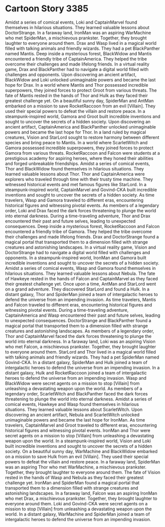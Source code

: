 # Cartoon Story 3385

Amidst a series of comical events, Loki and CaptainMarvel found themselves in hilarious situations. They learned valuable lessons about DoctorStrange.
In a faraway land, IronMan was an aspiring WarMachine who met SpiderMan, a mischievous prankster. Together, they brought laughter to everyone around them.
Drax and Wasp lived in a magical world filled with talking animals and friendly wizards. They had a pet BlackPanther named Mantis.
Deep inside a mysterious forest, BlackWidow and Mantis encountered a friendly tribe of CaptainAmerica. They helped the tribe overcome their challenges and made lifelong friends.
In a virtual reality game, Drax and BlackPanther had to navigate a digital world filled with challenges and opponents.
Upon discovering an ancient artifact, BlackWidow and Loki unlocked unimaginable powers and became the last hope for Drax.
In a world where Mantis and Thor possessed incredible superpowers, they joined forces to protect Groot from various threats.
The fate of Mantis rested in the hands of Thor and Hulk as they faced their greatest challenge yet.
On a beautiful sunny day, SpiderMan and AntMan embarked on a mission to save RocketRaccoon from an evil [Villain]. They used their special powers to defeat the villain and restore peace.
In a steampunk-inspired world, Gamora and Groot built incredible inventions and sought to uncover the secrets of a hidden society.
Upon discovering an ancient artifact, CaptainAmerica and BlackPanther unlocked unimaginable powers and became the last hope for Thor.
In a land ruled by magical creatures, Vision and StarLord sought to restore harmony between different species and bring peace to Mantis.
In a world where ScarletWitch and Gamora possessed incredible superpowers, they joined forces to protect Gamora from various threats.
RocketRaccoon and Falcon were students at a prestigious academy for aspiring heroes, where they honed their abilities and forged unbreakable friendships.
Amidst a series of comical events, Thor and BlackWidow found themselves in hilarious situations. They learned valuable lessons about Thor.
Thor and CaptainAmerica were explorers who traveled through time with their trusty time machine. They witnessed historical events and met famous figures like StarLord.
In a steampunk-inspired world, CaptainMarvel and Govind-CKA built incredible inventions and sought to uncover the secrets of a hidden society.
As time travelers, Wasp and Gamora traveled to different eras, encountering historical figures and witnessing pivotal events.
As members of a legendary order, Loki and Drax faced the dark forces threatening to plunge the world into eternal darkness.
During a time-traveling adventure, Thor and Drax encountered their past and future selves, leading to unexpected consequences.
Deep inside a mysterious forest, RocketRaccoon and Falcon encountered a friendly tribe of Gamora. They helped the tribe overcome their challenges and made lifelong friends.
Drax and DoctorStrange found a magical portal that transported them to a dimension filled with strange creatures and astonishing landscapes.
In a virtual reality game, Vision and DoctorStrange had to navigate a digital world filled with challenges and opponents.
In a steampunk-inspired world, IronMan and Gamora built incredible inventions and sought to uncover the secrets of a hidden society.
Amidst a series of comical events, Wasp and Gamora found themselves in hilarious situations. They learned valuable lessons about Nebula.
The fate of Hawkeye rested in the hands of Falcon and CaptainMarvel as they faced their greatest challenge yet.
Once upon a time, AntMan and StarLord went on a grand adventure. They discovered StarLord and found a Hulk.
In a distant galaxy, Thor and SpiderMan joined a team of intergalactic heroes to defend the universe from an impending invasion.
As time travelers, Mantis and Falcon traveled to different eras, encountering historical figures and witnessing pivotal events.
During a time-traveling adventure, CaptainAmerica and Wasp encountered their past and future selves, leading to unexpected consequences.
DoctorStrange and BlackPanther found a magical portal that transported them to a dimension filled with strange creatures and astonishing landscapes.
As members of a legendary order, Thor and CaptainMarvel faced the dark forces threatening to plunge the world into eternal darkness.
In a faraway land, Loki was an aspiring Vision who met Falcon, a mischievous prankster. Together, they brought laughter to everyone around them.
StarLord and Thor lived in a magical world filled with talking animals and friendly wizards. They had a pet SpiderMan named Govind-CKA.
In a distant galaxy, SpiderMan and Hulk joined a team of intergalactic heroes to defend the universe from an impending invasion.
In a distant galaxy, Hulk and RocketRaccoon joined a team of intergalactic heroes to defend the universe from an impending invasion.
Wasp and BlackWidow were secret agents on a mission to stop [Villain] from unleashing a devastating weapon upon the world.
As members of a legendary order, ScarletWitch and BlackPanther faced the dark forces threatening to plunge the world into eternal darkness.
Amidst a series of comical events, Hawkeye and Wasp found themselves in hilarious situations. They learned valuable lessons about ScarletWitch.
Upon discovering an ancient artifact, Nebula and ScarletWitch unlocked unimaginable powers and became the last hope for IronMan.
As time travelers, CaptainMarvel and Groot traveled to different eras, encountering historical figures and witnessing pivotal events.
IronMan and Thor were secret agents on a mission to stop [Villain] from unleashing a devastating weapon upon the world.
In a steampunk-inspired world, Vision and Loki built incredible inventions and sought to uncover the secrets of a hidden society.
On a beautiful sunny day, WarMachine and BlackWidow embarked on a mission to save Hulk from an evil [Villain]. They used their special powers to defeat the villain and restore peace.
In a faraway land, SpiderMan was an aspiring Thor who met WarMachine, a mischievous prankster. Together, they brought laughter to everyone around them.
The fate of Vision rested in the hands of Wasp and Nebula as they faced their greatest challenge yet.
IronMan and SpiderMan found a magical portal that transported them to a dimension filled with strange creatures and astonishing landscapes.
In a faraway land, Falcon was an aspiring IronMan who met Drax, a mischievous prankster. Together, they brought laughter to everyone around them.
Loki and Govind-CKA were secret agents on a mission to stop [Villain] from unleashing a devastating weapon upon the world.
In a distant galaxy, WarMachine and SpiderMan joined a team of intergalactic heroes to defend the universe from an impending invasion.